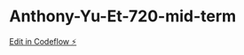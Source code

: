 # Anthony-Yu-Et-720-mid-term

[Edit in Codeflow ⚡️](https://stackblitz.com/~/github.com/anthonyyu75/Anthony-Yu-Et-720-mid-term)